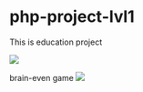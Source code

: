 # php-project-lvl1
This is education project


<a href="https://codeclimate.com/github/0gnev/php-project-lvl1/maintainability"><img 
src="https://api.codeclimate.com/v1/badges/93ff1e3d74b67fd9ce92/maintainability" /></a>

brain-even game
<a href="https://asciinema.org/a/eZavz5V2z8p1Ne7Ovf8BY1Q5s" target="_blank"><img src="https://asciinema.org/a/eZavz5V2z8p1Ne7Ovf8BY1Q5s.svg" /></a>
